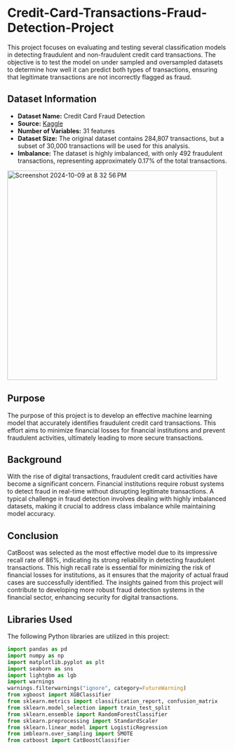# Credit-Card-Transactions-Fraud-Detection-Project
 This project focuses on evaluating and testing several classification models  in detecting fraudulent and non-fraudulent credit card transactions. The objective is to test the model on under sampled and oversampled datasets to determine how well it can predict both types of transactions, ensuring that legitimate transactions are not incorrectly flagged as fraud.

## Dataset Information
- **Dataset Name:** Credit Card Fraud Detection
- **Source:** [Kaggle](https://www.kaggle.com/datasets/kartik2112/fraud-detection/data)
- **Number of Variables:** 31 features
- **Dataset Size:** The original dataset contains 284,807 transactions, but a subset of 30,000 transactions will be used for this analysis.
- **Imbalance:** The dataset is highly imbalanced, with only 492 fraudulent transactions, representing approximately 0.17% of the total transactions.
<img width="478" alt="Screenshot 2024-10-09 at 8 32 56 PM" src="https://github.com/user-attachments/assets/b9bc0f21-6aac-4c54-b61b-34db60612e9e">

## Purpose
The purpose of this project is to develop an effective machine learning model that accurately identifies fraudulent credit card transactions. This effort aims to minimize financial losses for financial institutions and prevent fraudulent activities, ultimately leading to more secure transactions.

## Background
With the rise of digital transactions, fraudulent credit card activities have become a significant concern. Financial institutions require robust systems to detect fraud in real-time without disrupting legitimate transactions. A typical challenge in fraud detection involves dealing with highly imbalanced datasets, making it crucial to address class imbalance while maintaining model accuracy.

## Conclusion
CatBoost was selected as the most effective model due to its impressive recall rate of 86%, indicating its strong reliability in detecting fraudulent transactions. This high recall rate is essential for minimizing the risk of financial losses for institutions, as it ensures that the majority of actual fraud cases are successfully identified. The insights gained from this project will contribute to developing more robust fraud detection systems in the financial sector, enhancing security for digital transactions.

## Libraries Used
The following Python libraries are utilized in this project:
```python
import pandas as pd
import numpy as np
import matplotlib.pyplot as plt
import seaborn as sns
import lightgbm as lgb
import warnings
warnings.filterwarnings("ignore", category=FutureWarning)
from xgboost import XGBClassifier
from sklearn.metrics import classification_report, confusion_matrix
from sklearn.model_selection import train_test_split
from sklearn.ensemble import RandomForestClassifier
from sklearn.preprocessing import StandardScaler
from sklearn.linear_model import LogisticRegression
from imblearn.over_sampling import SMOTE
from catboost import CatBoostClassifier
